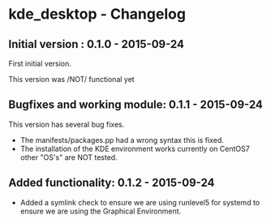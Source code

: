 # kde_desktop - Changelog

## Initial version : 0.1.0 - 2015-09-24

First initial version.

This version was /NOT/ functional yet

## Bugfixes and working module: 0.1.1 - 2015-09-24

This version has several bug fixes.
- The manifests/packages.pp had a wrong syntax this is fixed.
- The installation of the KDE environment works currently on CentOS7 other "OS's" are NOT tested.

## Added functionality: 0.1.2 - 2015-09-24
- Added a symlink check to ensure we are using runlevel5 for systemd to ensure we are using the Graphical Environment.
